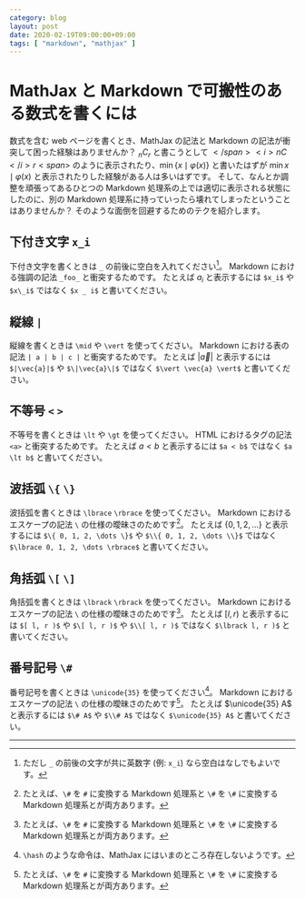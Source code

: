 ```yaml
---
category: blog
layout: post
date: 2020-02-19T09:00:00+09:00
tags: [ "markdown", "mathjax" ]
---
```


# MathJax と Markdown で可搬性のある数式を書くには

数式を含む web ページを書くとき、MathJax の記法と Markdown の記法が衝突して困った経験はありませんか？
${} _ n C _ r$ と書こうとして <span>$</span>{} <i>nC</i> r<span>$</span> のように表示されたり、$\min \lbrace x \mid \varphi(x) \rbrace$ と書いたはずが $\min x \mid \varphi(x)$ と表示されたりした経験がある人は多いはずです。
そして、なんとか調整を頑張ってあるひとつの Markdown 処理系の上では適切に表示される状態にしたのに、別の Markdown 処理系に持っていったら壊れてしまったということはありませんか？
そのような面倒を回避するためのテクを紹介します。

## 下付き文字 `x_i`

下付き文字を書くときは `_` の前後に空白を入れてください[^underscore]。
Markdown における強調の記法 `_foo_` と衝突するためです。
たとえば $a _ i$ と表示するには `$x_i$` や `$x\_i$` ではなく `$x _ i$` と書いてください。

## 縦線 `|`

縦線を書くときは `\mid` や `\vert` を使ってください。
Markdown における表の記法 `| a | b | c |` と衝突するためです。
たとえば $\vert \vec{a} \vert$ と表示するには `$|\vec{a}|$` や `$\|\vec{a}\|$` ではなく `$\vert \vec{a} \vert$` と書いてください。

## 不等号 `<` `>`

不等号を書くときは `\lt` や `\gt` を使ってください。
HTML におけるタグの記法 `<a>` と衝突するためです。
たとえば $a \lt b$ と表示するには `$a < b$` ではなく `$a \lt b$` と書いてください。

## 波括弧 `\{` `\}`

波括弧を書くときは `\lbrace` `\rbrace` を使ってください。
Markdown におけるエスケープの記法 `\` の仕様の曖昧さのためです[^escape]。
たとえば $\lbrace 0, 1, 2, \dots \rbrace$ と表示するには `$\{ 0, 1, 2, \dots \}$` や `$\\{ 0, 1, 2, \dots \\}$` ではなく `$\lbrace 0, 1, 2, \dots \rbrace$` と書いてください。

## 角括弧 `\[` `\]`

角括弧を書くときは `\lbrack` `\rbrack` を使ってください。
Markdown におけるエスケープの記法 `\` の仕様の曖昧さのためです[^escape]。
たとえば $\lbrack l, r )$ と表示するには `$[ l, r )$` や `$\[ l, r )$` や `$\\[ l, r )$` ではなく `$\lbrack l, r )$` と書いてください。

## 番号記号 `\#`

番号記号を書くときは `\unicode{35}` を使ってください[^hash]。
Markdown におけるエスケープの記法 `\` の仕様の曖昧さのためです[^escape]。
たとえば $\unicode{35} A$ と表示するには `$\# A$` や `$\\# A$` ではなく `$\unicode{35} A$` と書いてください。

---

[^underscore]: ただし `_` の前後の文字が共に英数字 (例: `x_i`) なら空白はなしでもよいです。
[^hash]: `\hash` のような命令は、MathJax にはいまのところ存在しないようです。
[^escape]: たとえば、`\#` を `#` に変換する Markdown 処理系と `\#` を `\#` に変換する Markdown 処理系とが両方あります。
